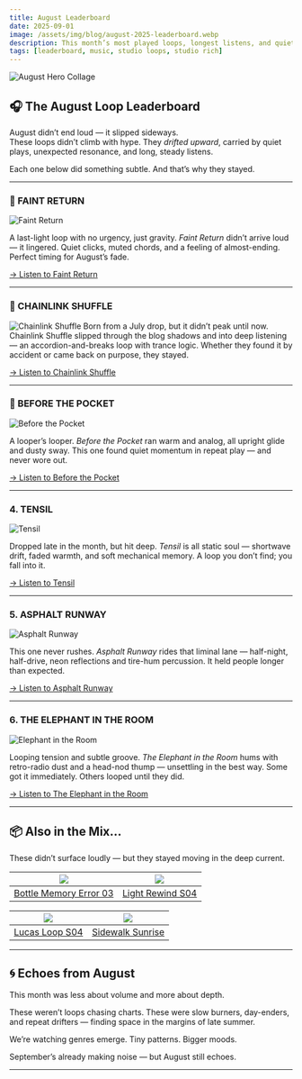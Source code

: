 ```yaml
---
title: August Leaderboard
date: 2025-09-01
image: /assets/img/blog/august-2025-leaderboard.webp
description: This month’s most played loops, longest listens, and quietly obsessed-over oddities.
tags: [leaderboard, music, studio loops, studio rich]
---
```


![August Hero Collage](/assets/img/blog/august-2025-leaderboard.webp)

## 🎧 The August Loop Leaderboard

August didn’t end loud — it slipped sideways.  
These loops didn’t climb with hype. They _drifted upward_, carried by quiet plays, unexpected resonance, and long, steady listens.

Each one below did something subtle. And that’s why they stayed.

---

### 🥇 FAINT RETURN

![Faint Return](/assets/img/blog/faint-return-s01.webp)

A last-light loop with no urgency, just gravity. _Faint Return_ didn’t arrive loud — it lingered. Quiet clicks, muted chords, and a feeling of almost-ending. Perfect timing for August’s fade.

[→ Listen to Faint Return](/tracks/faint-return-s01/)

---

### 🥈 CHAINLINK SHUFFLE

![Chainlink Shuffle](/assets/img/blog/chainlink-shuffle.webp)
Born from a July drop, but it didn’t peak until now. Chainlink Shuffle slipped through the blog shadows and into deep listening — an accordion-and-breaks loop with trance logic. Whether they found it by accident or came back on purpose, they stayed.

[→ Listen to Chainlink Shuffle](/tracks/chainlink-shuffle/)

---

### 🥉 BEFORE THE POCKET

![Before the Pocket](/assets/img/blog/before-the-pocket-s01.webp)

A looper’s looper. _Before the Pocket_ ran warm and analog, all upright glide and dusty sway. This one found quiet momentum in repeat play — and never wore out.

[→ Listen to Before the Pocket](/tracks/before-the-pocket-s01/)

---

### 4. TENSIL

![Tensil](/assets/img/blog/tensil.webp)

Dropped late in the month, but hit deep. _Tensil_ is all static soul — shortwave drift, faded warmth, and soft mechanical memory. A loop you don’t find; you fall into it.

[→ Listen to Tensil](/tracks/tensil/)

---

### 5. ASPHALT RUNWAY

![Asphalt Runway](/assets/img/blog/asphalt-runway.webp)

This one never rushes. _Asphalt Runway_ rides that liminal lane — half-night, half-drive, neon reflections and tire-hum percussion. It held people longer than expected.

[→ Listen to Asphalt Runway](/tracks/asphalt-runway/)

---

### 6. THE ELEPHANT IN THE ROOM

![Elephant in the Room](/assets/img/blog/the-elephant-in-the-room.webp)

Looping tension and subtle groove. _The Elephant in the Room_ hums with retro-radio dust and a head-nod thump — unsettling in the best way. Some got it immediately. Others looped until they did.

[→ Listen to The Elephant in the Room](/tracks/the-elephant-in-the-room/)

---

## 📦 Also in the Mix…

These didn’t surface loudly — but they stayed moving in the deep current.

|     ![](/assets/img/blog/bottle-memory-error-03.webp)     |  ![](/assets/img/blog/light-rewind-s04.webp)  |
| :-------------------------------------------------------: | :-------------------------------------------: |
| [Bottle Memory Error 03](/tracks/bottle-memory-error-03/) | [Light Rewind S04](/tracks/light-rewind-s04/) |

| ![](/assets/img/blog/lucas-loop-s04.webp) |  ![](/assets/img/blog/sidewalk-sunrise.webp)  |
| :---------------------------------------: | :-------------------------------------------: |
| [Lucas Loop S04](/tracks/lucas-loop-s04/) | [Sidewalk Sunrise](/tracks/sidewalk-sunrise/) |

---

## 🌀 Echoes from August

This month was less about volume and more about depth.

These weren’t loops chasing charts. These were slow burners, day-enders, and repeat drifters — finding space in the margins of late summer.

We’re watching genres emerge. Tiny patterns. Bigger moods.

September’s already making noise — but August still echoes.

---
